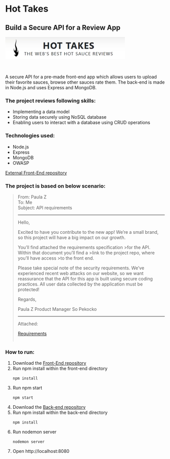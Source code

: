 # **Hot Takes**

## **Build a Secure API for a Review App**

![image](https://github.com/bartek-swiderski92/Hot-Takes/blob/main/hottakeslogo.png?raw=true)  

<br> 

A secure API for a pre-made front-end app which allows users to upload their favorite sauces, browse other sauces rate them. The back-end is made in Node.js and uses Express and MongoDB.


### The project reviews following skills:
* Implementing a data model
* Storing data securely using NoSQL database
* Enabling users to interact with a database using CRUD operations

### Technologies used:
* Node.js
* Express
* MongoDB
* OWASP

[External Front-End repository](https://github.com/OpenClassrooms-Student-Center/Web-Developer-P6)

### The project is based on below scenario:
>From: Paula Z  
>To: Me  
>Subject: API requirements  
>___
>Hello,
>
>Excited to have you contribute to the new app! We’re a small brand, so this project will have a big impact on our growth.
>
>You’ll find attached the requirements specification >for the API. Within that document you’ll find a >link to the project repo, where you’ll have access >to the front end. 
>
>Please take special note of the security requirements. We’ve experienced recent web attacks on our website, so we want reassurance that the API for this app is built using secure coding practices. All user data collected by the application must be protected!
>
>Regards,
>
>Paula Z
>Product Manager
>So Pekocko
> ___
>Attached: 
>
>    [Requirements](https://s3-eu-west-1.amazonaws.com/course.oc-static.com/projects/Web%20Developer%20P6/EN%20P6_requirements.pdf)
> <br>
> <br>


### How to run:
1. Download the [Front-End repository](https://github.com/OpenClassrooms-Student-Center/Web-Developer-P6)
2. Run npm install within the front-end directory
   ```
   npm install
   ```
3. Run npm start
   ```
   npm start
   ```
4. Download the [Back-end repository](https://github.com/bartek-swiderski92/Hot-Takes)
5. Run npm install within the back-end directory
   ```
   npm install
   ```
6. Run nodemon server
   ```
   nodemon server
   ```
7. Open  http://localhost:8080 
